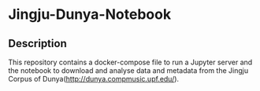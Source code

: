 # Jingju-Dunya-Notebook

## Description

This repository contains a docker-compose file to run a Jupyter server and the notebook to download and analyse data and metadata from the Jingju Corpus of Dunya(http://dunya.compmusic.upf.edu/). 




